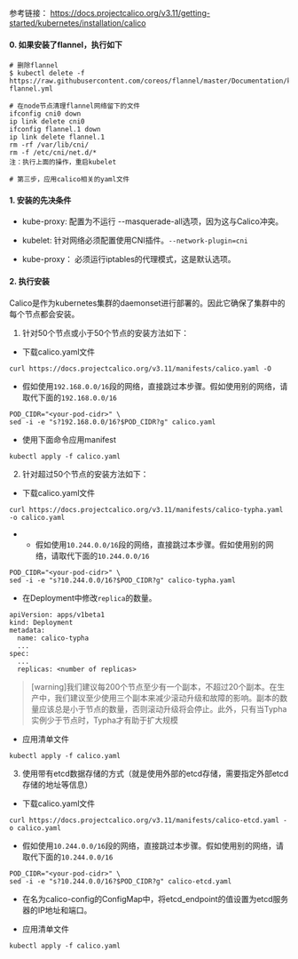 参考链接： https://docs.projectcalico.org/v3.11/getting-started/kubernetes/installation/calico

#### 0. 如果安装了flannel，执行如下

```shell
# 删除flannel
$ kubectl delete -f https://raw.githubusercontent.com/coreos/flannel/master/Documentation/kube-flannel.yml

# 在node节点清理flannel网络留下的文件
ifconfig cni0 down
ip link delete cni0
ifconfig flannel.1 down
ip link delete flannel.1
rm -rf /var/lib/cni/
rm -f /etc/cni/net.d/*
注：执行上面的操作，重启kubelet

# 第三步，应用calico相关的yaml文件
```

#### 1. 安装的先决条件

- kube-proxy: 配置为不运行 --masquerade-all选项，因为这与Calico冲突。

- kubelet: 针对网络必须配置使用CNI插件。`--network-plugin=cni`

- kube-proxy： 必须运行iptables的代理模式，这是默认选项。

#### 2. 执行安装
Calico是作为kubernetes集群的daemonset进行部署的。因此它确保了集群中的每个节点都会安装。


1. 针对50个节点或小于50个节点的安装方法如下：

- 下载calico.yaml文件
```shell
curl https://docs.projectcalico.org/v3.11/manifests/calico.yaml -O
```

- 假如使用`192.168.0.0/16`段的网络，直接跳过本步骤。假如使用别的网络，请取代下面的`192.168.0.0/16`

```shell
POD_CIDR="<your-pod-cidr>" \
sed -i -e "s?192.168.0.0/16?$POD_CIDR?g" calico.yaml
```

- 使用下面命令应用manifest

```shell
kubectl apply -f calico.yaml
```

2. 针对超过50个节点的安装方法如下：

- 下载calico.yaml文件

```shell
curl https://docs.projectcalico.org/v3.11/manifests/calico-typha.yaml -o calico.yaml
```

- - 假如使用`10.244.0.0/16`段的网络，直接跳过本步骤。假如使用别的网络，请取代下面的`10.244.0.0/16`

```shell
POD_CIDR="<your-pod-cidr>" \
sed -i -e "s?10.244.0.0/16?$POD_CIDR?g" calico-typha.yaml
```

- 在Deployment中修改`replica`的数量。

```shell
apiVersion: apps/v1beta1
kind: Deployment
metadata:
  name: calico-typha
  ...
spec:
  ...
  replicas: <number of replicas>
```

>[warning]我们建议每200个节点至少有一个副本，不超过20个副本。在生产中，我们建议至少使用三个副本来减少滚动升级和故障的影响。副本的数量应该总是小于节点的数量，否则滚动升级将会停止。此外，只有当Typha实例少于节点时，Typha才有助于扩大规模

- 应用清单文件

```shell
kubectl apply -f calico.yaml
```

3. 使用带有etcd数据存储的方式（就是使用外部的etcd存储，需要指定外部etcd存储的地址等信息）

- 下载calico.yaml文件

```shell
curl https://docs.projectcalico.org/v3.11/manifests/calico-etcd.yaml -o calico.yaml
```

- 假如使用`10.244.0.0/16`段的网络，直接跳过本步骤。假如使用别的网络，请取代下面的`10.244.0.0/16`

```shell
POD_CIDR="<your-pod-cidr>" \
sed -i -e "s?10.244.0.0/16?$POD_CIDR?g" calico-etcd.yaml
```

- 在名为calico-config的ConfigMap中，将etcd_endpoint的值设置为etcd服务器的IP地址和端口。

- 应用清单文件

```shell
kubectl apply -f calico.yaml
```
